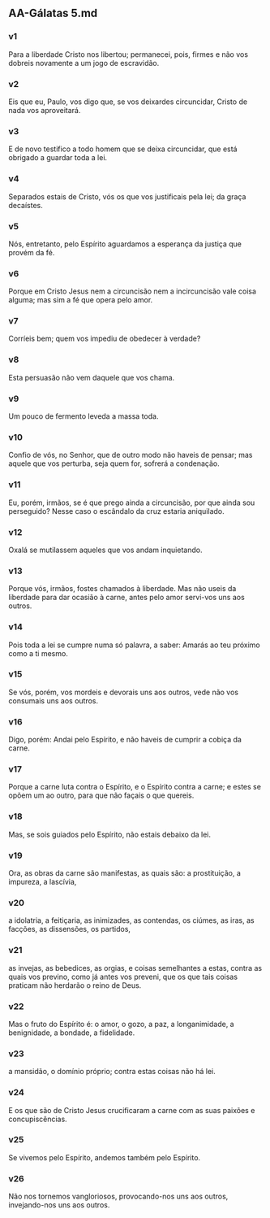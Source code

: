 ## AA-Gálatas 5.md
### v1
 Para a liberdade Cristo nos libertou; permanecei, pois, firmes e não vos dobreis novamente a um jogo de escravidão.
### v2
 Eis que eu, Paulo, vos digo que, se vos deixardes circuncidar, Cristo de nada vos aproveitará.
### v3
 E de novo testifico a todo homem que se deixa circuncidar, que está obrigado a guardar toda a lei.
### v4
 Separados estais de Cristo, vós os que vos justificais pela lei; da graça decaístes.
### v5
 Nós, entretanto, pelo Espírito aguardamos a esperança da justiça que provém da fé.
### v6
 Porque em Cristo Jesus nem a circuncisão nem a incircuncisão vale coisa alguma; mas sim a fé que opera pelo amor.
### v7
 Corríeis bem; quem vos impediu de obedecer à verdade?
### v8
 Esta persuasão não vem daquele que vos chama.
### v9
 Um pouco de fermento leveda a massa toda.
### v10
 Confio de vós, no Senhor, que de outro modo não haveis de pensar; mas aquele que vos perturba, seja quem for, sofrerá a condenação.
### v11
 Eu, porém, irmãos, se é que prego ainda a circuncisão, por que ainda sou perseguido? Nesse caso o escândalo da cruz estaria aniquilado.
### v12
 Oxalá se mutilassem aqueles que vos andam inquietando.
### v13
 Porque vós, irmãos, fostes chamados à liberdade. Mas não useis da liberdade para dar ocasião à carne, antes pelo amor servi-vos uns aos outros.
### v14
 Pois toda a lei se cumpre numa só palavra, a saber: Amarás ao teu próximo como a ti mesmo.
### v15
 Se vós, porém, vos mordeis e devorais uns aos outros, vede não vos consumais uns aos outros.
### v16
 Digo, porém: Andai pelo Espírito, e não haveis de cumprir a cobiça da carne.
### v17
 Porque a carne luta contra o Espírito, e o Espírito contra a carne; e estes se opõem um ao outro, para que não façais o que quereis.
### v18
 Mas, se sois guiados pelo Espírito, não estais debaixo da lei.
### v19
 Ora, as obras da carne são manifestas, as quais são: a prostituição, a impureza, a lascívia,
### v20
 a idolatria, a feitiçaria, as inimizades, as contendas, os ciúmes, as iras, as facções, as dissensões, os partidos,
### v21
 as invejas, as bebedices, as orgias, e coisas semelhantes a estas, contra as quais vos previno, como já antes vos preveni, que os que tais coisas praticam não herdarão o reino de Deus.
### v22
 Mas o fruto do Espírito é: o amor, o gozo, a paz, a longanimidade, a benignidade, a bondade, a fidelidade.
### v23
 a mansidão, o domínio próprio; contra estas coisas não há lei.
### v24
 E os que são de Cristo Jesus crucificaram a carne com as suas paixões e concupiscências.
### v25
 Se vivemos pelo Espírito, andemos também pelo Espírito.
### v26
 Não nos tornemos vangloriosos, provocando-nos uns aos outros, invejando-nos uns aos outros.
